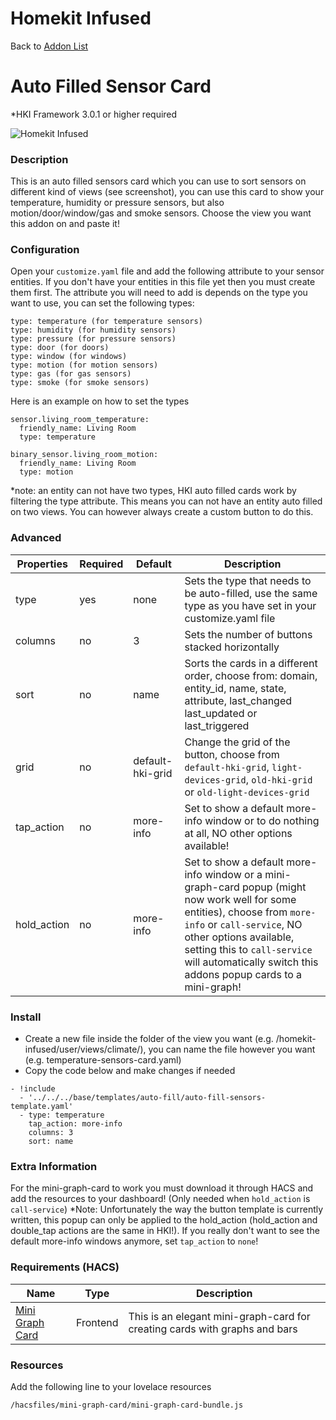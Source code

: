 # Homekit Infused

Back to [Addon List](../addon_list.md)

# Auto Filled Sensor Card
*HKI Framework 3.0.1 or higher required

![Homekit Infused](../images/auto-fill-sensors-card.png)

### Description
This is an auto filled sensors card which you can use to sort sensors on different kind of views (see screenshot), you can use this card to show your temperature, humidity or pressure sensors, but also motion/door/window/gas and smoke sensors. Choose the view you want this addon on and paste it!

### Configuration
Open your `customize.yaml` file and add the following attribute to your sensor entities. If you don't have your entities in this file yet then you must create them first. The attribute you will need to add is depends on the type you want to use, you can set the following types:
```
type: temperature (for temperature sensors)
type: humidity (for humidity sensors)
type: pressure (for pressure sensors)
type: door (for doors)
type: window (for windows)
type: motion (for motion sensors)
type: gas (for gas sensors)
type: smoke (for smoke sensors)
```
Here is an example on how to set the types
```
sensor.living_room_temperature:
  friendly_name: Living Room
  type: temperature

binary_sensor.living_room_motion:
  friendly_name: Living Room
  type: motion
```
*note: an entity can not have two types, HKI auto filled cards work by filtering the type attribute. This means you can not have an entity auto filled on two views. You can however always create a custom button to do this.

### Advanced

| Properties | Required | Default | Description |
|----------------------------------|-------------|----------------------------------|----------------------------------------------------------------------------------------------------------------------------------------------------------------------|
| type | yes | none | Sets the type that needs to be auto-filled, use the same type as you have set in your customize.yaml file |
| columns | no | 3 | Sets the number of buttons stacked horizontally |
| sort | no | name | Sorts the cards in a different order, choose from: domain, entity_id, name, state, attribute, last_changed last_updated or last_triggered |
| grid | no | default-hki-grid | Change the grid of the button, choose from `default-hki-grid`, `light-devices-grid`, `old-hki-grid` or `old-light-devices-grid` |
| tap_action | no | more-info | Set to show a default more-info window or to do nothing at all, NO other options available! |
| hold_action | no | more-info | Set to show a default more-info window or a mini-graph-card popup (might now work well for some entities), choose from `more-info` or `call-service`, NO other options available, setting this to `call-service` will automatically switch this addons popup cards to a mini-graph! |

### Install
- Create a new file inside the folder of the view you want (e.g. /homekit-infused/user/views/climate/), you can name the file however you want (e.g. temperature-sensors-card.yaml)
- Copy the code below and make changes if needed

```
- !include
  - '../../../base/templates/auto-fill/auto-fill-sensors-template.yaml'
  - type: temperature
    tap_action: more-info
    columns: 3
    sort: name
```

### Extra Information
For the mini-graph-card to work you must download it through HACS and add the resources to your dashboard! (Only needed when `hold_action` is `call-service`)
*Note: Unfortunately the way the button template is currently written, this popup can only be applied to the hold_action (hold_action and double_tap actions are the same in HKI!). If you really don't want to see the default more-info windows anymore, set `tap_action` to `none`!

### Requirements (HACS)

| Name | Type  | Description |
|----------------------------------|-------------|---------------------------------------------------------------------------------------------------------------------------------------------------------------------------------------------------------|
| [Mini Graph Card](https://github.com/kalkih/mini-graph-card) | Frontend | This is an elegant mini-graph-card for creating cards with graphs and bars |

### Resources
Add the following line to your lovelace resources 
```
/hacsfiles/mini-graph-card/mini-graph-card-bundle.js
```
